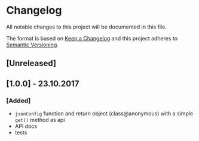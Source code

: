 # Changelog
All notable changes to this project will be documented in this file.

The format is based on [Keep a Changelog](http://keepachangelog.com/en/1.0.0/)
and this project adheres to [Semantic Versioning](http://semver.org/spec/v2.0.0.html).

## [Unreleased]

## [1.0.0] - 23.10.2017
### [Added]
* `jsonConfig` function and return object (class@anonymous) with a simple `get()` method as api
* API docs
* tests
